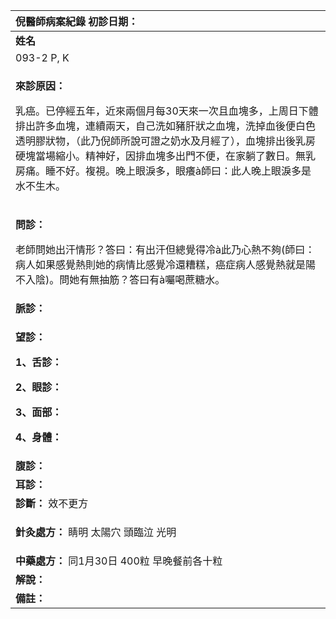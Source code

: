 ﻿|**倪醫師病案紀錄**     初診日期：|
| :- |
|**姓名**|**性別：**|**年齡及體型**|**來診日期：**|
|093-2 P, K|女||2008\.3.4倪老師處方|
|<p>**來診原因：**</p><p>乳癌。已停經五年，近來兩個月每30天來一次且血塊多，上周日下體排出許多血塊，連續兩天，自己洗如豬肝狀之血塊，洗掉血後便白色透明膠狀物，（此乃倪師所說可證之奶水及月經了），血塊排出後乳房硬塊當場縮小。精神好，因排血塊多出門不便，在家躺了數日。無乳房痛。睡不好。複視。晚上眼淚多，眼癢à師曰：此人晚上眼淚多是水不生木。</p>|
|<p>**問診：**</p><p>老師問她出汗情形？答曰：有出汗但總覺得冷à此乃心熱不夠(師曰：病人如果感覺熱則她的病情比感覺冷還糟糕，癌症病人感覺熱就是陽不入陰)。問她有無抽筋？答曰有à囑喝蔗糖水。</p>|
|**脈診：**|
|<p>**望診：**</p><p>**1、舌診：**</p><p>**2、眼診：**</p><p>**3、面部：**</p><p>**4、身體：**</p>|
|**腹診：**|
|**耳診：**|
|**診斷：** 效不更方|
|<p>**針灸處方：** 睛明     太陽穴    頭臨泣    光明</p><p></p>|
|**中藥處方：** 同1月30日    400粒	早晚餐前各十粒|
|**解說：**|
|**備註：**|

